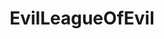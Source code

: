 ---
title: EvilLeagueOfEvil
crosslinks:
- nfl
- Patriots
- GreenBayPackers
- CoalitionAgainstEvil
- NYGiants
- cowboys
- youtubefactsbot
- Texans
- 49ers
- CHIBears
- steelers
- livven
- oaklandraiders
- SubredditDrama
- EvilerLeagueOfEvil
- minnesotavikings
- CatTeamBrotherhood
- Jaguars
- MassdropBot
- Saints
---